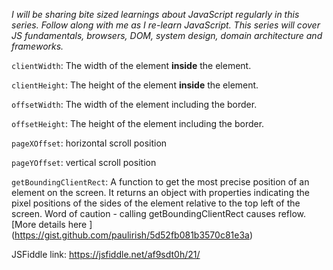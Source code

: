 *I will be sharing bite sized learnings about JavaScript regularly in this series. Follow along with me as I re-learn JavaScript. This series will cover JS fundamentals, browsers, DOM, system design, domain architecture and frameworks.*



`clientWidth`: The width of the element **inside** the element. 

`clientHeight`: The height of the element **inside** the element. 

`offsetWidth`: The width of the element including the border.

`offsetHeight`: The height of the element including the border. 

`pageXOffset`: horizontal scroll position

`pageYOffset`: vertical scroll position

`getBoundingClientRect`: A function to get the most precise position of an element on the screen. It returns an object with properties indicating the pixel positions of the sides of the element relative to the top left of the screen. Word of caution - calling getBoundingClientRect causes reflow. [More details here ] (https://gist.github.com/paulirish/5d52fb081b3570c81e3a)

JSFiddle link: https://jsfiddle.net/af9sdt0h/21/ 
